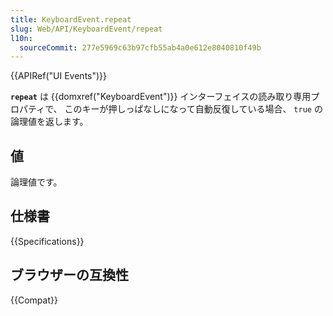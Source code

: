 ```yaml
---
title: KeyboardEvent.repeat
slug: Web/API/KeyboardEvent/repeat
l10n:
  sourceCommit: 277e5969c63b97cfb55ab4a0e612e8040810f49b
---
```


{{APIRef("UI Events")}}

**`repeat`** は {{domxref("KeyboardEvent")}} インターフェイスの読み取り専用プロパティで、 このキーが押しっぱなしになって自動反復している場合、 `true` の論理値を返します。

## 値

論理値です。

## 仕様書

{{Specifications}}

## ブラウザーの互換性

{{Compat}}
